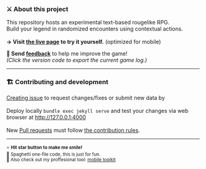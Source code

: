 ### ⚔️ About this project
This repository hosts an experimental text-based rougelike RPG.<br>
Build your legend in randomized encounters using contextual actions.</b><br>
<br>
<b>→ Visit [the live page](https://igpenguin.github.io/webcrawler) to try it yourself.</b> (optimized for mobile)<br>

<b>📣 Send [feedback](https://forms.gle/FJmHN9FL3ks65trv5)</b> to help me improve the game!<br>
_(Click the version code to export the current game log.)_

----

### 🏗 Contributing and development
[Creating issue](https://github.com/IGPenguin/webcrawler/issues) to request changes/fixes or submit new data by
<br>
<br>
Deploy locally ```bundle exec jekyll serve``` and test your changes via web browser at http://127.0.0.1:4000<br><br>
New [Pull requests](https://github.com/IGPenguin/webcrawler/pulls) must follow [the contribution rules](https://github.com/IGPenguin/webcrawler/blob/live/.github/CONTRIBUTING.md "the contribution rules").

----

<sup>⭐️ <strong>Hit star button to make me smile!</strong><br></sup>
<sup>🙈 Spaghetti one-file code, this is just for fun.<br></sup>
<sup>📱 Also check out my proffesional tool: [mobile toolkit](https://github.com/IGPenguin/mobile-toolkit)<br></sup>
